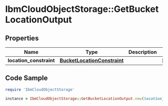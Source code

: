 # IbmCloudObjectStorage::GetBucketLocationOutput

## Properties

Name | Type | Description | Notes
------------ | ------------- | ------------- | -------------
**location_constraint** | [**BucketLocationConstraint**](BucketLocationConstraint.md) |  | [optional] 

## Code Sample

```ruby
require 'IbmCloudObjectStorage'

instance = IbmCloudObjectStorage::GetBucketLocationOutput.new(location_constraint: null)
```


